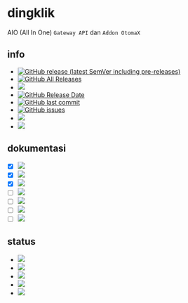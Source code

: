 # dingklik
AIO (All In One) `Gateway API` dan `Addon OtomaX`

## info
* [![GitHub release (latest SemVer including pre-releases)](https://img.shields.io/github/v/release/ndiing/dingklik?include_prereleases)](https://github.com/ndiing/dingklik/releases/latest)
* [![GitHub All Releases](https://img.shields.io/github/downloads/ndiing/dingklik/total)](https://github.com/ndiing/dingklik/releases/latest)
* [![](https://img.shields.io/badge/readme-changelog-blue)](https://github.com/ndiing/dingklik/blob/main/CHANGELOG.md)
* [![GitHub Release Date](https://img.shields.io/github/release-date/ndiing/dingklik)](https://github.com/ndiing/dingklik/releases/latest)
* [![GitHub last commit](https://img.shields.io/github/last-commit/ndiing/dingklik)](https://github.com/ndiing/dingklik/releases/latest)
* [![GitHub issues](https://img.shields.io/github/issues/ndiing/dingklik)](https://github.com/ndiing/dingklik/issues/new/choose)
* [![](https://img.shields.io/badge/whatsapp-ndiing-green)](https://web.whatsapp.com/send?phone=6281935155404&text=)
* [![](https://img.shields.io/badge/whatsapp-anis@winarno-green)](https://web.whatsapp.com/send?phone=6287758236717&text=)

## dokumentasi
* [x] [![](https://img.shields.io/badge/dokumentasi-digiposaja@com.telkomsel.digiposaja@5.1.6-brightgreen)](https://github.com/ndiing/dingklik/blob/main/private/api/digiposaja/README.md)
* [x] [![](https://img.shields.io/badge/dokumentasi-griyabayar@https://griyabayar.com@5.0.0-brightgreen)](https://github.com/ndiing/dingklik/blob/main/private/api/griyabayar/README.md)
* [x] [![](https://img.shields.io/badge/dokumentasi-rita@com.hutchison.rita@1.2.9-brightgreen)](https://github.com/ndiing/dingklik/blob/main/private/api/rita/README.md)
* [ ] [![](https://img.shields.io/badge/dokumentasi-sris@https://sris.smartfren.com@1.2.42-yellow)](https://github.com/ndiing/dingklik/blob/main/private/api/sris/README.md)
* [ ] [![](https://img.shields.io/badge/dokumentasi-sidompul@com.toko.xl@2.2.5-blue)](https://github.com/ndiing/dingklik/blob/main/private/api/sidompul/README.md)
* [ ] [![](https://img.shields.io/badge/dokumentasi-myim3@https://myim3.indosatooredoo.com@latest-blue)](https://github.com/ndiing/dingklik/blob/main/private/api/myim3/README.md)
* [ ] [![](https://img.shields.io/badge/dokumentasi-whatsapp@https://web.whatsapp.com@2.2043.8-blue)](https://github.com/ndiing/dingklik/blob/main/private/api/whatsapp/README.md)

## status
* [![](https://img.shields.io/badge/status-maintenance-red)](https://github.com/ndiing/dingklik/issues/new/choose)
* [![](https://img.shields.io/badge/status-development-yellow)](https://github.com/ndiing/dingklik/issues/new/choose)
* [![](https://img.shields.io/badge/status-production-brightgreen)](https://github.com/ndiing/dingklik/issues/new/choose)
* [![](https://img.shields.io/badge/status-schedule-blue)](https://github.com/ndiing/dingklik/issues/new/choose)
* [![](https://img.shields.io/badge/status-deprecated-lightgrey)](https://github.com/ndiing/dingklik/issues/new/choose)